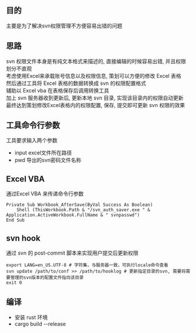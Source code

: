 ## 目的
主要是为了解决svn权限管理不方便容易出错的问题  

## 思路
svn 权限文件本身是有纯文本格式来描述的, 直接编辑的时候容易出错, 并且权限划分不直观  
考虑使用Excel来承载账号信息以及权限信息, 策划可以方便的修改 Excel 表格  
然后通过工具将 Excel 表格的数据转换成 svn 的权限配置格式  
辅助以 Excel vba 在表格保存后调用转换工具  
加上 svn 服务器收到更新后, 更新本地 svn 目录, 实现该目录内的权限自动更新  
最终达到策划修改Excel表格内的权限配置, 保存, 提交即可更新 svn 权限的效果

## 工具命令行参数
工具要求输入两个参数
* input excel文件所在路径
* pwd 导出的svn密码文件名称

## Excel VBA
通过Excel VBA 来传递命令行参数  
```vba
Private Sub Workbook_AfterSave(ByVal Success As Boolean)
    Shell (ThisWorkbook.Path & "/svn_auth_saver.exe " & Application.ActiveWorkbook.FullName & " svnpasswd")
End Sub
```

## svn hook
通过 svn 的 post-commit 脚本来实现用户提交后更新权限  

```shell
export LANG=en_US.UTF-8 # 字符集，与服务器一致，可执行locale命令查看
svn update /path/to/conf >> /path/to/hooklog # 更新指定目录的svn, 需要将需要管理的svn版本的配置文件指向该目录  
exit 0
```

## 编译
* 安装 rust 环境
* cargo build --release